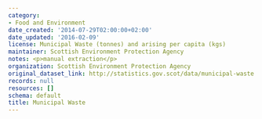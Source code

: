 ```yaml
---
category:
- Food and Environment
date_created: '2014-07-29T02:00:00+02:00'
date_updated: '2016-02-09'
license: Municipal Waste (tonnes) and arising per capita (kgs)
maintainer: Scottish Environment Protection Agency
notes: <p>manual extraction</p>
organization: Scottish Environment Protection Agency
original_dataset_link: http://statistics.gov.scot/data/municipal-waste
records: null
resources: []
schema: default
title: Municipal Waste
---
```

